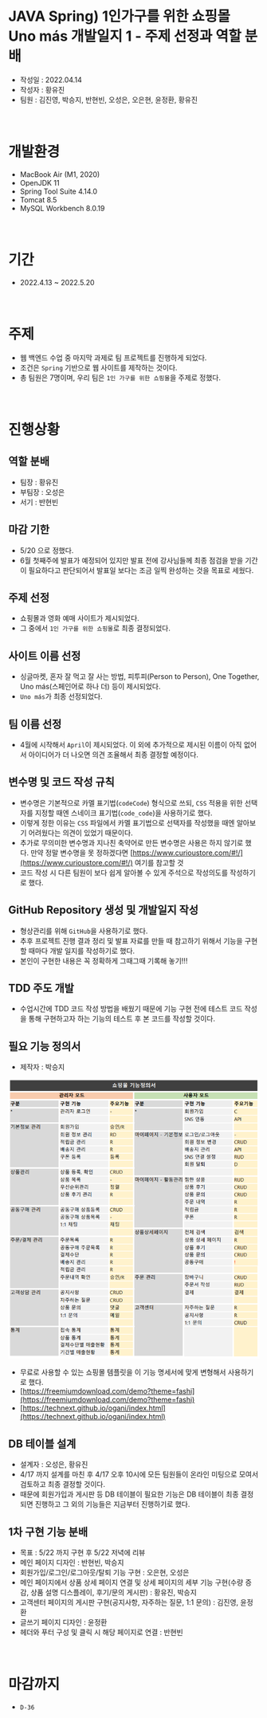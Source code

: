 # JAVA Spring) 1인가구를 위한 쇼핑몰 Uno más 개발일지 1 - 주제 선정과 역할 분배
* 작성일 : 2022.04.14
* 작성자 : 황유진
* 팀원 : 김진영, 박승지, 반현빈, 오성은, 오은현, 윤정환, 황유진<br><br><br>

# 개발환경
* MacBook Air (M1, 2020)
* OpenJDK 11
* Spring Tool Suite 4.14.0
* Tomcat 8.5
* MySQL Workbench 8.0.19<br><br><br>

# 기간
* 2022.4.13 ~ 2022.5.20<br><br><br>

# 주제
* 웹 백엔드 수업 중 마지막 과제로 팀 프로젝트를 진행하게 되었다.
* 조건은 `Spring` 기반으로 웹 사이트를 제작하는 것이다.
* 총 팀원은 7명이며, 우리 팀은 `1인 가구를 위한 쇼핑몰`을 주제로 정했다.<br><br><br>

# 진행상황
## 역할 분배
* 팀장 : 황유진
* 부팀장 : 오성은
* 서기 : 반현빈

## 마감 기한
* 5/20 으로 정했다.
* 6월 첫째주에 발표가 예정되어 있지만 발표 전에 강사님들께 최종 점검을 받을 기간이 필요하다고 판단되어서 발표일 보다는 조금 일찍 완성하는 것을 목표로 세웠다.

## 주제 선정
* 쇼핑몰과 영화 예매 사이트가 제시되었다. 
* 그 중에서 `1인 가구를 위한 쇼핑몰`로 최종 결정되었다.

## 사이트 이름 선정
* 싱글마켓, 혼자 잘 먹고 잘 사는 방법, 피투피(Person to Person), One Together, Uno más(스페인어로 하나 더) 등이 제시되었다.
* `Uno más`가 최종 선정되었다.

## 팀 이름 선정
* 4월에 시작해서 `April`이 제시되었다. 이 외에 추가적으로 제시된 이름이 아직 없어서 아이디어가 더 나오면 의견 조율해서 최종 결정할 예정이다.

## 변수명 및 코드 작성 규칙
* 변수명은 기본적으로 카멜 표기법(`codeCode`) 형식으로 쓰되, `CSS` 적용을 위한 선택자를 지정할 때엔 스네이크 표기법(`code_code`)을 사용하기로 했다.
* 이렇게 정한 이유는 `CSS` 파일에서 카멜 표기법으로 선택자를 작성했을 때엔 알아보기 어려웠다는 의견이 있었기 때문이다.
* 추가로 무의미한 변수명과 지나친 축약어로 만든 변수명은 사용은 하지 않기로 했다. 만약 정말 변수명을 못 정하겠다면 [https://www.curioustore.com/#!/](https://www.curioustore.com/#!/) 여기를 참고할 것
* 코드 작성 시 다른 팀원이 보다 쉽게 알아볼 수 있게 주석으로 작성의도를 작성하기로 했다.

## GitHub Repository 생성 및 개발일지 작성
* 형상관리를 위해 `GitHub`을 사용하기로 했다.
* 추후 프로젝트 진행 결과 정리 및 발표 자료를 만들 때 참고하기 위해서 기능을 구현할 때마다 개발 일지를 작성하기로 했다.
* 본인이 구현한 내용은 꼭 정확하게 그때그때 기록해 놓기!!!

## TDD 주도 개발
* 수업시간에 TDD 코드 작성 방법을 배웠기 때문에 기능 구현 전에 테스트 코드 작성을 통해 구현하고자 하는 기능의 테스트 후 본 코드를 작성할 것이다.

## 필요 기능 정의서
* 제작자 : 박승지

<p align="center"><img src="../images/unoMasDocumentation.png" width="600"></p>

* 무료로 사용할 수 있는 쇼핑몰 템플릿을 이 기능 명세서에 맞게 변형해서 사용하기로 했다.
* [https://freemiumdownload.com/demo?theme=fashi](https://freemiumdownload.com/demo?theme=fashi)
* [https://technext.github.io/ogani/index.html](https://technext.github.io/ogani/index.html)

## DB 테이블 설계
* 설계자 : 오성은, 황유진
* 4/17 까지 설계를 마친 후 4/17 오후 10시에 모든 팀원들이 온라인 미팅으로 모여서 검토하고 최종 결정할 것이다.
* 때문에 회원가입과 게시판 등 DB 테이블이 필요한 기능은 DB 테이블이 최종 결정되면 진행하고 그 외의 기능들은 지금부터 진행하기로 했다.

## 1차 구현 기능 분배
* 목표 : 5/22 까지 구현 후 5/22 저녁에 리뷰
* 메인 페이지 디자인 : 반현빈, 박승지
* 회원가입/로그인/로그아웃/탈퇴 기능 구현 : 오은현, 오성은
* 메인 페이지에서 상품 상세 페이지 연결 및 상세 페이지의 세부 기능 구현(수량 증감, 상품 설명 디스플레이, 후기/문의 게시판) : 황유진, 박승지
* 고객센터 페이지의 게시판 구현(공지사항, 자주하는 질문, 1:1 문의) : 김진영, 윤정환
* 글쓰기 페이지 디자인 : 윤정환
* 헤더와 푸터 구성 및 클릭 시 해당 페이지로 연결 : 반현빈<br><br><br>

# 마감까지
* `D-36`
